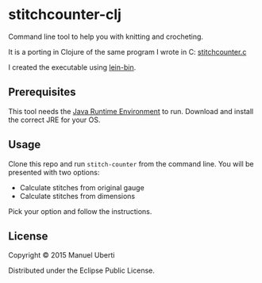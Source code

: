 # stitchcounter-clj

Command line tool to help you with knitting and crocheting.

It is a porting in Clojure of the same program I wrote in C: [stitchcounter.c](https://github.com/manuel-uberti/c-bag/blob/master/stitchcounter.c)

I created the executable using [lein-bin](https://github.com/Raynes/lein-bin).

## Prerequisites
This tool needs the [Java Runtime Environment](https://en.wikipedia.org/wiki/JRE) to run. Download and install the correct JRE for your OS.

## Usage
Clone this repo and run ```stitch-counter``` from the command line. You will be presented with two options:
- Calculate stitches from original gauge
- Calculate stitches from dimensions

Pick your option and follow the instructions.

## License

Copyright © 2015 Manuel Uberti

Distributed under the Eclipse Public License.
